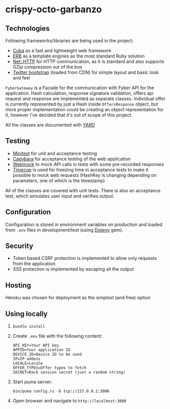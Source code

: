 crispy-octo-garbanzo
====================

Technologies
------------

Following frameworks/libraries are being used in the project:

* [Cuba](https://github.com/soveran/cuba) as a fast and lightweight web framework
* [ERB](http://ruby-doc.org/stdlib-2.2.3/libdoc/erb/rdoc/ERB.html) as a template engines as the most standard Ruby solution
* [Net::HTTP](http://docs.ruby-lang.org/en/2.2.0/Net/HTTP.html) for HTTP communication, as it is standard and also supports GZip compression out of the box
* [Twitter bootstrap](http://getbootstrap.com/) (loaded from CDN) for simple layout and basic look and feel

`FyberGateway` is a Facade for the communication with Fyber API for the application.
Hash calculation, response signature validation, offers api request and response are implemented as separate classes.
Individual offer is currently represented by just a Hash inside `OffersResponse` object, but more proper implementation could be creating an object representation for it,
however I've decided that it's out of scope of this project.

All the classes are documented with [YARD](https://github.com/lsegal/yard)

Testing
-------

* [Minitest](https://github.com/seattlerb/minitest) for unit and acceptance testing
* [Capybara](https://github.com/jnicklas/capybara) for acceptance testing of the web application
* [Webmock](https://github.com/bblimke/webmock) to mock API calls in tests with some pre-recorded responses
* [Timecop](https://github.com/travisjeffery/timecop) is used for freezing time in acceptance tests to make it possible to mock web requests (HashKey is changing depending on parameters, one of which is the timestamp)

All of the classes are covered with unit tests.
There is also an acceptance test, which simulates user input and verifies output.

Configuration
-------------

Configuration is stored in environment variables on production and loaded from `.env` files in development/test
(using [Dotenv](https://github.com/bkeepers/dotenv) gem).

Security
--------

* Token based CSRF protection is implemented to allow only requests from the application
* XSS protection is implemented by escaping all the output

Hosting
-------

Heroku was chosen for deployment as the simplest (and free) option

Using locally
-------------

1. `bundle install`

2. Create `.env` file with the following content:

    ```
    API_KEY=Your API key
    APPID=Your application ID
    DEVICE_ID=Device ID to be used
    IP=IP addess
    LOCALE=Locale
    OFFER_TYPES=Offer types to fetch
    SECRET=Rack session secret (just a random string)
    ```

3. Start puma server:

   ```
   bin/puma config.ru -b tcp://127.0.0.1:3000
   ```

4. Open browser and navigate to `http://localhost:3000`

